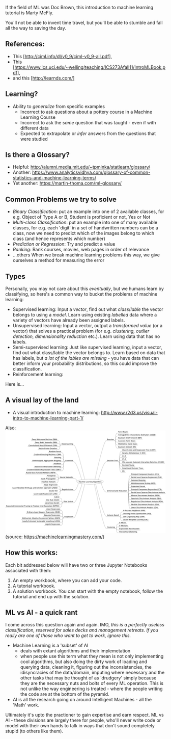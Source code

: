 If the field of ML was Doc Brown, this introduction to machine learning tutorial is Marty McFly. 

You'll not be able to invent time travel, but you'll be able to stumble and fall all the way to saving the day. 

## References:

- This [http://ciml.info/dl/v0_9/ciml-v0_9-all.pdf], 
- This [https://www.ics.uci.edu/~welling/teaching/ICS273Afall11/IntroMLBook.pdf], 
-  and this [http://learnds.com/]

## Learning?

- Ability to *generalize* from specific examples
	- Incorrect to ask questions about a pottery course in a Machine Learning Course
	- Incorrect to ask the _same_ question that was taught - even if with different data
	- Expected to extrapolate or *infer* answers from the questions that were studied

## Is there a Glossary?

- Helpful: http://alumni.media.mit.edu/~tpminka/statlearn/glossary/
- Another: https://www.analyticsvidhya.com/glossary-of-common-statistics-and-machine-learning-terms/
- Yet another: https://martin-thoma.com/ml-glossary/

## Common Problems we try to solve

- *Binary Classification*: put an example into one of 2 available classes, for e.g. Object of Type A or B, Student is proficient or not, Yes or Not
- *Multi-class Classification*: put an example into one of many available classes, for e.g. each 'digit' in a set of handwritten numbers can be a class, now we need to predict which of the images belong to which class (and hence represents which number)
- *Prediction or Regression*: Try and predict a value
- *Ranking*: Rank courses, movies, web pages in order of relevance
- ...others
When we break machine learning problems this way, we give ourselves a method for measuring the error

## Types

Personally, you may not care about this _eventually_, but we humans learn by classifying, so here's a common way to bucket the problems of machine learning:

- Supervised learning: Input a *vector*, find out what *class*/*lable* the vector belongs to using a *model*. Learn using existing *labelled* data where a variety of vectors have already been assigned labels.
- Unsupervised learning: Input a vector, output a *transformed value* (or a vector) that solves a practical problem (for e.g. *clustering, outlier detection, dimensionality reduction* etc.). Learn using data that has no labels.
- Semi-supervised learning: Just like supervised learning, input a vector, find out what class/lable the vector belongs to. Learn based on data that has labels, but *a lot of the lables are missing* - you have data that can better inform your probability distributions, so this could improve the classification. 
- Reinforcement learning: 

Here is...

## A visual lay of the land

- A visual introduction to machine learning: http://www.r2d3.us/visual-intro-to-machine-learning-part-1/

Also:
![A Mindmap of the algorithms](images/MachineLearningAlgorithms.png)
(source: https://machinelearningmastery.com/)

## How this works:
Each bit addressed below will have two or three Jupyter Notebooks associated with them:
1. An empty workbook, where you can add your code.
2. A tutorial workbook.
2. A solution workbook.
You can start with the empty notebook, follow the tutorial and end up with the solution.

## ML vs AI - a quick rant
I come across this question again and again. 
IMO,
_this is a perfectly useless classification, reserved for sales decks and management retreats._ 
_If you really are one of those who want to get to work, ignore this._

- Machine Learning is a 'subset' of AI
	- deals with extant algorithms and their implemetation
	- when people use this term what they mean is not only implementing cool algorithms, but also doing the dirty work of loading and querying data, cleaning it, figuring out the inconsistencies, the idisyncracies of the data/domain, imputing where necessary and the other tasks that may be thought of as 'drudgery' simply because they are the necessary nuts and bolts of every ML operation. This is not unlike the way engineering is treated - where the people writing the code are at the bottom of the pyramid. 
- AI is all the research going on around Intelligent Machines - all the 'Math' work. 

Ultimately it's upto the practioner to gain expertise and earn respect. ML vs AI - these divisions are largely there for people, who'll never write code or model with their own hands to talk in ways that don't sound completely stupid (to others like them). 